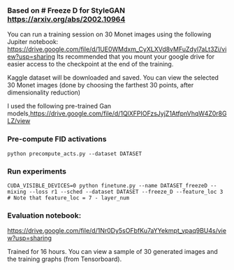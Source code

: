 ### Based on # Freeze D for StyleGAN https://arxiv.org/abs/2002.10964

You can run a training session on 30 Monet images using the following Jupiter notebook:
https://drive.google.com/file/d/1UE0WMdxm_CyXLXVd8vMFuZdyl7aLt3Zi/view?usp=sharing
Its recommended that you mount your google drive for easier access to the checkpoint at the end of the training.

Kaggle dataset will be downloaded and saved.
You can view the selected 30 Monet images (done by choosing the farthest 30 points, after dimensionality reduction)

I used the following pre-trained Gan models,https://drive.google.com/file/d/1QlXFPIOFzsJyjZ1AtfpnVhqW4Z0r8GLZ/view
 

### Pre-compute FID activations
```
python precompute_acts.py --dataset DATASET
```

### Run experiments
```
CUDA_VISIBLE_DEVICES=0 python finetune.py --name DATASET_freezeD --mixing --loss r1 --sched --dataset DATASET --freeze_D --feature_loc 3
# Note that feature_loc = 7 - layer_num
``` 

### Evaluation notebook:
https://drive.google.com/file/d/1Nr0Dy5sOFbfKu7aYYekmpt_vpaq9BU4s/view?usp=sharing

Trained for 16 hours.
You can view a sample of 30 generated images and the training graphs (from Tensorboard).
